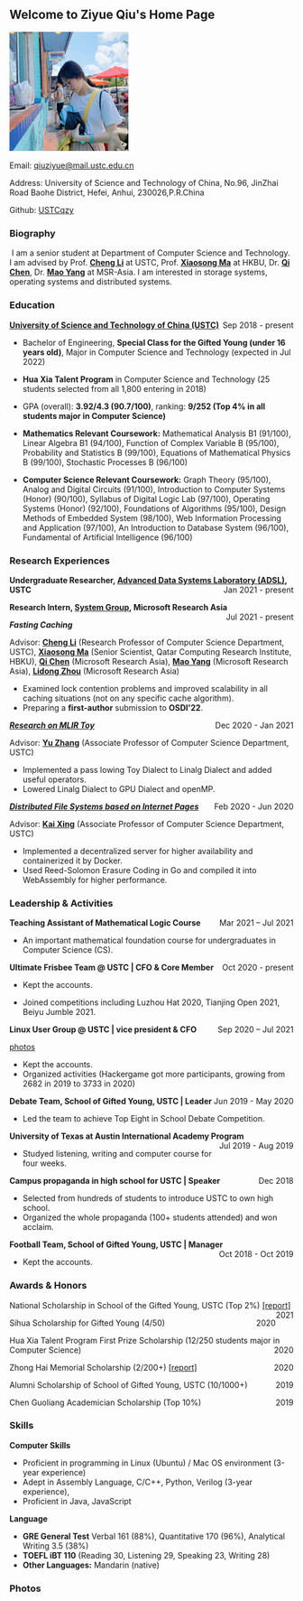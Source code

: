 ## Welcome to Ziyue Qiu's Home Page

<img src=".\pics\photo.jpeg" alt="photo" style="zoom:33%;" />

Email: qiuziyue@mail.ustc.edu.cn

Address: University of Science and Technology of China, No.96, JinZhai Road Baohe District, Hefei, Anhui, 230026,P.R.China

Github: [USTCqzy](https://github.com/USTCqzy)

### Biography

​		I am a senior student at Department of Computer Science and Technology. I am advised by Prof. **[Cheng Li](http://staff.ustc.edu.cn/~chengli7/)** at USTC, Prof. **[Xiaosong Ma](https://www.hbku.edu.qa/en/staff/dr-xiaosong-ma)** at HKBU, Dr. **[Qi Chen](https://www.microsoft.com/en-us/research/people/cheqi/)**, Dr. **[Mao Yang](https://www.microsoft.com/en-us/research/people/maoyang/)** at MSR-Asia. I am interested in storage systems, operating systems and distributed systems.

### Education

<p style="text-align:left;"><strong><a href="http://en.ustc.edu.cn/">University of Science and Technology of China (USTC)</a></strong><span style="float:right;">Sep 2018 - present</span></p>

- Bachelor of Engineering, **Special Class for the Gifted Young (under 16 years old)**, Major in Computer Science and Technology (expected in Jul 2022)

- **Hua Xia Talent Program** in Computer Science and Technology (25 students selected from all 1,800 entering in 2018)

- GPA (overall): **3.92/4.3 (90.7/100)**, ranking: **9/252 (Top 4% in all students major in Computer Science)**

- **Mathematics Relevant Coursework:** Mathematical Analysis B1 (91/100), Linear Algebra B1 (94/100), Function of Complex Variable B (95/100), Probability and Statistics B (99/100), Equations of Mathematical Physics B (99/100), Stochastic Processes B (96/100)

- **Computer Science Relevant Coursework:** Graph Theory (95/100), Analog and Digital Circuits (91/100), Introduction to Computer Systems (Honor) (90/100), Syllabus of Digital Logic Lab (97/100), Operating Systems (Honor) (92/100), Foundations of Algorithms (95/100), Design Methods of Embedded System (98/100), Web Information Processing and Application (97/100), An Introduction to Database System (96/100), Fundamental of Artificial Intelligence (96/100)

### Research Experiences

<p style="text-align:left;"><strong>Undergraduate Researcher, <a href="http://adsl.ustc.edu.cn/">Advanced Data Systems Laboratory (ADSL)</a>, USTC</strong><span style="float:right;">Jan 2021 - present</span></p>

<p style="text-align:left;"><strong>Research Intern, <a href="https://www.microsoft.com/en-us/research/group/systems-research-group-asia/">System Group</a>, Microsoft Research Asia</strong><span style="float:right;">Jul 2021 - present</span></p>

***Fasting Caching***

Advisor: **[Cheng Li](http://staff.ustc.edu.cn/~chengli7/)** (Research Professor of Computer Science Department, USTC), **[Xiaosong Ma](https://www.hbku.edu.qa/en/staff/dr-xiaosong-ma)** (Senior Scientist, Qatar  Computing Research Institute, HBKU), **[Qi Chen](https://www.microsoft.com/en-us/research/people/cheqi/)** (Microsoft Research Asia), **[Mao Yang](https://www.microsoft.com/en-us/research/people/maoyang/)** (Microsoft Research Asia), **[Lidong Zhou](https://www.microsoft.com/en-us/research/people/lidongz/)** (Microsoft Research Asia)

- Examined lock contention problems and improved scalability in all caching situations (not on any specific cache  algorithm).
- Preparing a **first-author** submission to **OSDI'22**.

<p style="text-align:left;"><em><strong><a href="https://gitee.com/RubyOcelot/ustc-compile-2020/tree/master/mlir-toy-new">Research on MLIR Toy</a></strong></em><span style="float:right;">Dec 2020 - Jan 2021</span></p>

Advisor: **[Yu Zhang](http://staff.ustc.edu.cn/~yuzhang/)** (Associate Professor of Computer Science Department, USTC)

- Implemented a pass lowing Toy Dialect to Linalg Dialect and added useful operators.
- Lowered Linalg Dialect to GPU Dialect and openMP.

<p style="text-align:left;"><em><strong><a href="https://github.com/OSH-2020/x-dontpanic">Distributed File Systems based on Internet Pages</a></strong></em><span style="float:right;">Feb 2020 - Jun 2020</span></p>

Advisor: **[Kai Xing](http://staff.ustc.edu.cn/~kxing/)** (Associate Professor of Computer Science Department, USTC) 

- Implemented a decentralized server for higher availability and containerized it by Docker.
- Used Reed-Solomon Erasure Coding in Go and compiled it into WebAssembly for higher performance.

### Leadership & Activities

<p style="text-align:left;"><strong>Teaching Assistant of Mathematical Logic Course </strong><span style="float:right;">Mar 2021 – Jul 2021</span></p>

- An important mathematical foundation course for undergraduates in Computer Science (CS).

<p style="text-align:left;"><strong>Ultimate Frisbee Team @ USTC | CFO & Core Member</strong><span style="float:right;">Oct 2020 - present</span></p>



- Kept the accounts.

-  Joined competitions including Luzhou Hat 2020, Tianjing Open 2021, Beiyu Jumble 2021.

<p style="text-align:left;"><strong>Linux User Group @ USTC | vice president & CFO</strong><span style="float:right;">Sep 2020 – Jul 2021</span></p>

[photos](#jump)

- Kept the accounts.
- Organized activities (Hackergame got more participants, growing from 2682 in 2019 to 3733 in 2020)

<p style="text-align:left;"><strong>Debate Team, School of Gifted Young, USTC | Leader</strong><span style="float:right;">Jun 2019 - May 2020</span></p>

- Led the team to achieve Top Eight in School Debate Competition.

<p style="text-align:left;"><strong>University of Texas at Austin International Academy Program</strong><span style="float:right;">Jul 2019 - Aug 2019</span></p>

- Studyed listening, writing and computer course for four weeks.

<p style="text-align:left;"><strong>Campus propaganda in high school for USTC | Speaker</strong><span style="float:right;">Dec 2018</span></p>

- Selected from hundreds of students to introduce USTC to own high school.
- Organized the whole propaganda (100+ students attended) and won acclaim.

<p style="text-align:left;"><strong>Football Team, School of Gifted Young, USTC | Manager</strong><span style="float:right;">Oct 2018 - Oct 2019</span></p>

- Kept the accounts.

### Awards & Honors

<p style="text-align:left;">National Scholarship in School of the Gifted Young, USTC (Top 2%) <a href="http://stuhome.ustc.edu.cn/2021/1019/c2316a526085/pagem.htm">[report]</a><span style="float:right;">2021</span></p>
<p style="text-align:left;">Sihua Scholarship for Gifted Young (4/50)<span style="float:right;">2020</span></p>
<p style="text-align:left;">Hua Xia Talent Program First Prize Scholarship (12/250 students major in Computer Science)<span style="float:right;">2020</span></p>
<p style="text-align:left;">Zhong Hai Memorial Scholarship (2/200+) <a href="https://www.ustcif.org.cn/default.php/content/4674/">[report]</a><span style="float:right;">2020</span></p>
<p style="text-align:left;">Alumni Scholarship of School of Gifted Young, USTC (10/1000+)<span style="float:right;">2019</span></p>
<p style="text-align:left;">Chen Guoliang Academician Scholarship (Top 10%)<span style="float:right;">2019</span></p>

### Skills

**Computer Skills**

- Proficient in programming in Linux (Ubuntu) / Mac OS environment (3-year experience)
- Adept in Assembly Language, C/C++, Python, Verilog (3-year experience),
- Proficient in Java, JavaScript

**Language**

- **GRE General Test** Verbal 161 (88%), Quantitative 170 (96%), Analytical Writing 3.5 (38%) 
- **TOEFL iBT 110** (Reading 30, Listening 29, Speaking 23, Writing 28)
- **Other Languages:** Mandarin (native)

### <span id="jump">Photos</span>

